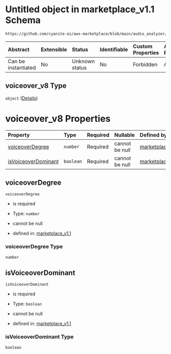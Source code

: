 # Untitled object in marketplace\_v1.1 Schema

```txt
https://github.com/cyanite-ai/aws-marketplace/blob/main/audio_analyzer/schemes/marketplace_v1.1/schema/marketplace_v1.1.schema.json#/properties/analysis/properties/voiceover_v8
```



| Abstract            | Extensible | Status         | Identifiable | Custom Properties | Additional Properties | Access Restrictions | Defined In                                                                                       |
| :------------------ | :--------- | :------------- | :----------- | :---------------- | :-------------------- | :------------------ | :----------------------------------------------------------------------------------------------- |
| Can be instantiated | No         | Unknown status | No           | Forbidden         | Allowed               | none                | [marketplace\_v1.1.schema.json\*](../schema/marketplace_v1.1.schema.json "open original schema") |

## voiceover\_v8 Type

`object` ([Details](marketplace_v1-properties-analysis-properties-voiceover_v8.md))

# voiceover\_v8 Properties

| Property                                    | Type      | Required | Nullable       | Defined by                                                                                                                                                                                                                                                                                                                          |
| :------------------------------------------ | :-------- | :------- | :------------- | :---------------------------------------------------------------------------------------------------------------------------------------------------------------------------------------------------------------------------------------------------------------------------------------------------------------------------------- |
| [voiceoverDegree](#voiceoverdegree)         | `number`  | Required | cannot be null | [marketplace\_v1.1](marketplace_v1-properties-analysis-properties-voiceover_v8-properties-voiceoverdegree.md "https://github.com/cyanite-ai/aws-marketplace/blob/main/audio_analyzer/schemes/marketplace_v1.1/schema/marketplace_v1.1.schema.json#/properties/analysis/properties/voiceover_v8/properties/voiceoverDegree")         |
| [isVoiceoverDominant](#isvoiceoverdominant) | `boolean` | Required | cannot be null | [marketplace\_v1.1](marketplace_v1-properties-analysis-properties-voiceover_v8-properties-isvoiceoverdominant.md "https://github.com/cyanite-ai/aws-marketplace/blob/main/audio_analyzer/schemes/marketplace_v1.1/schema/marketplace_v1.1.schema.json#/properties/analysis/properties/voiceover_v8/properties/isVoiceoverDominant") |

## voiceoverDegree



`voiceoverDegree`

*   is required

*   Type: `number`

*   cannot be null

*   defined in: [marketplace\_v1.1](marketplace_v1-properties-analysis-properties-voiceover_v8-properties-voiceoverdegree.md "https://github.com/cyanite-ai/aws-marketplace/blob/main/audio_analyzer/schemes/marketplace_v1.1/schema/marketplace_v1.1.schema.json#/properties/analysis/properties/voiceover_v8/properties/voiceoverDegree")

### voiceoverDegree Type

`number`

## isVoiceoverDominant



`isVoiceoverDominant`

*   is required

*   Type: `boolean`

*   cannot be null

*   defined in: [marketplace\_v1.1](marketplace_v1-properties-analysis-properties-voiceover_v8-properties-isvoiceoverdominant.md "https://github.com/cyanite-ai/aws-marketplace/blob/main/audio_analyzer/schemes/marketplace_v1.1/schema/marketplace_v1.1.schema.json#/properties/analysis/properties/voiceover_v8/properties/isVoiceoverDominant")

### isVoiceoverDominant Type

`boolean`
